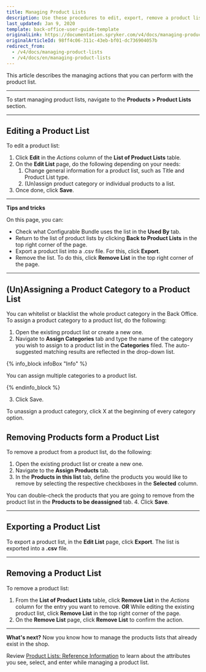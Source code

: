 ```yaml
---
title: Managing Product Lists
description: Use these procedures to edit, export, remove a product list or remove products from the product list in the Back Office.
last_updated: Jan 9, 2020
template: back-office-user-guide-template
originalLink: https://documentation.spryker.com/v4/docs/managing-product-lists
originalArticleId: 98ff4c06-311c-43eb-bf01-dc736904057b
redirect_from:
  - /v4/docs/managing-product-lists
  - /v4/docs/en/managing-product-lists
---
```


This article describes the managing actions that you can perform with the product list.
***
To start managing product lists, navigate to the **Products > Product Lists** section.
***

## Editing a Product List

To edit a product list:
1. Click **Edit** in the _Actions_ column of the **List of Product Lists** table.
2. On the **Edit List** page, do the following depending on your needs:
    1. Change general information for a product list, such as Title and Product List type.
    2. (Un)assign product category or individual products to a list.
3. Once done, click **Save**.
***
**Tips and tricks**

On this page, you can:
* Check what Configurable Bundle uses the list in the **Used By** tab.
* Return to the list of product lists by clicking **Back to Product Lists** in the top right corner of the page.
* Export a product list into a .csv file. For this, click **Export**.
* Remove the list. To do this, click **Remove List** in the top right corner of the page.
***

## (Un)Assigning a Product Category to a Product List

You can whitelist or blacklist the whole product category in the Back Office.
To assign a product category to a product list, do the following:
1. Open the existing product list or create a new one.
2. Navigate to **Assign Categories** tab and type the name of the category you wish to assign to a product list in the **Categories** filed. The auto-suggested matching results are reflected in the drop-down list.

{% info_block infoBox "Info" %}

You can assign multiple categories to a product list.

{% endinfo_block %}

3. Click Save.

To unassign a product category, click X at the beginning of every category option.

## Removing Products form a Product List

To remove a product from a product list, do the following:
1. Open the existing product list or create a new one.
2. Navigate to the **Assign Products** tab.
3. In the **Products in this list** tab, define the products you would like to remove by selecting the respective checkboxes in the **Selected** column.

You can double-check the products that you are going to remove from the product list in the **Products to be deassigned** tab.
4. Click **Save**.
***

## Exporting a Product List

To export a product list, in the **Edit List** page, click **Export**.
The list is exported into a **.csv** file.
***

## Removing a Product List

To remove a product list:
1. From the **List of Product Lists** table, click **Remove List** in the _Actions_ column for the entry you want to remove.
**OR**
While editing the existing product list, click **Remove List** in the top right corner of the page.
2. On the **Remove List** page, click **Remove List** to confirm the action.
***

**What's next?**
Now you know how to manage the products lists that already exist in the shop.

Review [Product Lists: Reference Information](/docs/scos/user/back-office-user-guides/{{page.version}}/catalog/product-lists/references/product-lists-reference-information.html) to learn about the attributes you see, select, and enter while managing a product list.
